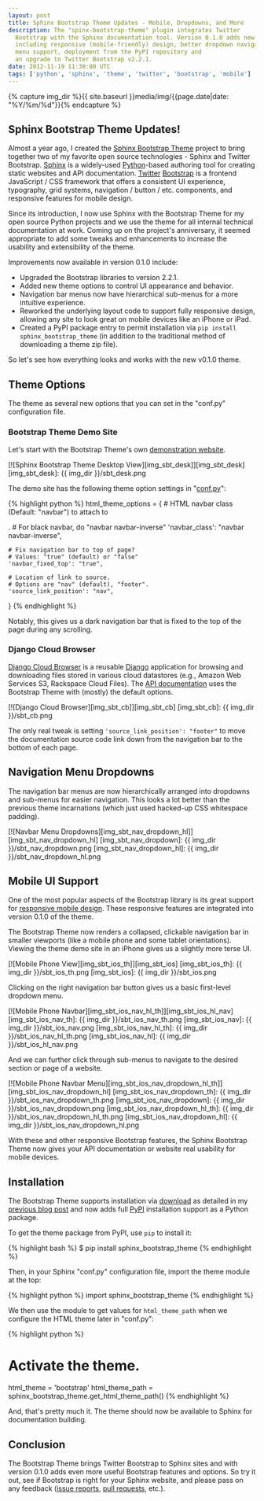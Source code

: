 ```yaml
---
layout: post
title: Sphinx Bootstrap Theme Updates - Mobile, Dropdowns, and More
description: The "spinx-bootstrap-theme" plugin integrates Twitter
  Bootstrap with the Sphinx documentation tool. Version 0.1.0 adds new features
  including responsive (mobile-friendly) design, better dropdown navigation
  menu support, deployment from the PyPI repository and
  an upgrade to Twitter Bootstrap v2.2.1.
date: 2012-11-19 11:30:00 UTC
tags: ['python', 'sphinx', 'theme', 'twitter', 'bootstrap', 'mobile']
---
```

{% capture img_dir %}{{ site.baseurl }}media/img/{{page.date|date: "%Y/%m/%d"}}{% endcapture %}

## Sphinx Bootstrap Theme Updates!

Almost a year ago, I created the [Sphinx Bootstrap Theme][sbt_gh] project to
bring together two of my favorite open source technologies - Sphinx and Twitter
Bootstrap. [Sphinx][sphinx] is a widely-used [Python][python]-based authoring
tool for creating static websites and API documentation. [Twitter][twitter]
[Bootstrap][bootstrap] is a frontend JavaScript / CSS framework that offers a
consistent UI experience, typography, grid systems, navigation / button / etc.
components, and responsive features for mobile design.

Since its introduction, I now use Sphinx with the Bootstrap Theme
for my open source Python projects and we use the theme for all internal
technical documentation at work. Coming up on the project's anniversary, it
seemed appropriate to add some tweaks and enhancements to increase the usability
and extensibility of the theme.

Improvements now available in version 0.1.0 include:

* Upgraded the Bootstrap libraries to version 2.2.1.
* Added new theme options to control UI appearance and behavior.
* Navigation bar menus now have hierarchical sub-menus for a more intuitive
  experience.
* Reworked the underlying layout code to support fully responsive design,
  allowing any site to look great on mobile devices like an iPhone or iPad.
* Created a PyPI package entry to permit installation via
  `pip install sphinx_bootstrap_theme` (in addition to the traditional method
  of downloading a theme zip file).

So let's see how everything looks and works with the new v0.1.0 theme.

## Theme Options

The theme as several new options that you can set in the "conf.py"
configuration file.

### Bootstrap Theme Demo Site

Let's start with the Bootstrap Theme's own
[demonstration website][sbt_demo_readme].

[![Sphinx Bootstrap Theme Desktop View][img_sbt_desk]][img_sbt_desk]
[img_sbt_desk]: {{ img_dir }}/sbt_desk.png

<!-- more start -->

The demo site has the following theme option settings in
"[conf.py][sbt_demo_cfg]":

{% highlight python %}
html_theme_options = {
    # HTML navbar class (Default: "navbar") to attach to <div>.
    # For black navbar, do "navbar navbar-inverse"
    'navbar_class': "navbar navbar-inverse",

    # Fix navigation bar to top of page?
    # Values: "true" (default) or "false"
    'navbar_fixed_top': "true",

    # Location of link to source.
    # Options are "nav" (default), "footer".
    'source_link_position': "nav",
}
{% endhighlight %}

Notably, this gives us a dark navigation bar that is fixed to the top
of the page during any scrolling.

### Django Cloud Browser

[Django Cloud Browser][cb_gh] is a reusable [Django][django] application for
browsing and downloading files stored in various cloud datastores (e.g., Amazon
Web Services S3, Rackspace Cloud Files). The [API documentation][cb_site]
uses the Bootstrap Theme with (mostly) the default options.

[![Django Cloud Browser][img_sbt_cb]][img_sbt_cb]
[img_sbt_cb]: {{ img_dir }}/sbt_cb.png

The only real tweak is setting `'source_link_position': "footer"` to move
the documentation source code link down from the navigation bar to the bottom
of each page.

## Navigation Menu Dropdowns

The navigation bar menus are now hierarchically arranged into dropdowns and
sub-menus for easier navigation. This looks a lot better than the previous
theme incarnations (which just used hacked-up CSS whitespace padding).

[![Navbar Menu Dropdowns][img_sbt_nav_dropdown_hl]][img_sbt_nav_dropdown_hl]
[img_sbt_nav_dropdown]: {{ img_dir }}/sbt_nav_dropdown.png
[img_sbt_nav_dropdown_hl]: {{ img_dir }}/sbt_nav_dropdown_hl.png

## Mobile UI Support

One of the most popular aspects of the Bootstrap library is its great support
for [responsive mobile design][bootstrap_resp]. These responsive features are
integrated into version 0.1.0 of the theme.

The Bootstrap Theme now renders a collapsed, clickable navigation bar in
smaller viewports (like a mobile phone and some tablet orientations). Viewing
the theme demo site in an iPhone gives us a slightly more terse UI.

[![Mobile Phone View][img_sbt_ios_th]][img_sbt_ios]
[img_sbt_ios_th]: {{ img_dir }}/sbt_ios_th.png
[img_sbt_ios]: {{ img_dir }}/sbt_ios.png

Clicking on the right navigation bar button gives us a basic first-level
dropdown menu.

[![Mobile Phone Navbar][img_sbt_ios_nav_hl_th]][img_sbt_ios_hl_nav]
[img_sbt_ios_nav_th]: {{ img_dir }}/sbt_ios_nav_th.png
[img_sbt_ios_nav]: {{ img_dir }}/sbt_ios_nav.png
[img_sbt_ios_nav_hl_th]: {{ img_dir }}/sbt_ios_nav_hl_th.png
[img_sbt_ios_nav_hl]: {{ img_dir }}/sbt_ios_hl_nav.png

And we can further click through sub-menus to navigate to the desired section
or page of a website.

[![Mobile Phone Navbar Menu][img_sbt_ios_nav_dropdown_hl_th]][img_sbt_ios_nav_dropdown_hl]
[img_sbt_ios_nav_dropdown_th]: {{ img_dir }}/sbt_ios_nav_dropdown_th.png
[img_sbt_ios_nav_dropdown]: {{ img_dir }}/sbt_ios_nav_dropdown.png
[img_sbt_ios_nav_dropdown_hl_th]: {{ img_dir }}/sbt_ios_nav_dropdown_hl_th.png
[img_sbt_ios_nav_dropdown_hl]: {{ img_dir }}/sbt_ios_nav_dropdown_hl.png

With these and other responsive Bootstrap features, the Sphinx Bootstrap Theme
now gives your API documentation or website real usability for mobile devices.

## Installation

The Bootstrap Theme supports installation via [download][sbt_downloads] as
detailed in my [previous blog post][sbt_lb_post_install] and now adds full
[PyPI][sbt_pypi] installation support as a Python package.

To get the theme package from PyPI, use `pip` to install it:

{% highlight bash %}
$ pip install sphinx_bootstrap_theme
{% endhighlight %}

Then, in your Sphinx "conf.py" configuration file, import the theme module
at the top:

{% highlight python %}
import sphinx_bootstrap_theme
{% endhighlight %}

We then use the module to get values for `html_theme_path` when we configure
the HTML theme later in "conf.py":

{% highlight python %}
# Activate the theme.
html_theme = 'bootstrap'
html_theme_path = sphinx_bootstrap_theme.get_html_theme_path()
{% endhighlight %}

And, that's pretty much it. The theme should now be available to Sphinx for
documentation building.

## Conclusion

The Bootstrap Theme brings Twitter Bootstrap to Sphinx sites and with version
0.1.0 adds even more useful Bootstrap features and options. So try it out,
see if Bootstrap is right for your Sphinx website, and please pass on any
feedback ([issue reports][sbt_issues], [pull requests][sbt_pull], etc.).


[bootstrap]: http://twitter.github.com/bootstrap/
[bootstrap_resp]: http://twitter.github.com/bootstrap/scaffolding.html#responsive
[python]: http://python.org/
[django]: https://www.djangoproject.com/
[sphinx]: http://sphinx.pocoo.org/
[twitter]: https://twitter.com/
[cb_gh]: http://ryan-roemer.github.com/django-cloud-browser/
[cb_site]: https://github.com/ryan-roemer/django-cloud-browser/
[sbt_lb_post]: http://loose-bits.com/2011/12/09/sphinx-twitter-bootstrap-theme.html
[sbt_lb_post_install]: http://loose-bits.com/2011/12/09/sphinx-twitter-bootstrap-theme.html#installation
[sbt_demo]: http://ryan-roemer.github.com/sphinx-bootstrap-theme
[sbt_demo_cfg]: https://github.com/ryan-roemer/sphinx-bootstrap-theme/blob/master/demo/source/conf.py
[sbt_demo_readme]: http://ryan-roemer.github.com/sphinx-bootstrap-theme/README.html
[sbt_downloads]: https://github.com/ryan-roemer/sphinx-bootstrap-theme/downloads
[sbt_gh]: https://github.com/ryan-roemer/sphinx-bootstrap-theme
[sbt_issues]: https://github.com/ryan-roemer/sphinx-bootstrap-theme/issues
[sbt_pull]: https://github.com/ryan-roemer/sphinx-bootstrap-theme/pulls
[sbt_readme]: https://github.com/ryan-roemer/sphinx-bootstrap-theme/blob/master/README.rst
[sbt_pypi]: http://pypi.python.org/pypi/sphinx-bootstrap-theme
[sbt_zip]: https://github.com/downloads/ryan-roemer/sphinx-bootstrap-theme/bootstrap.zip

<!-- more end -->

